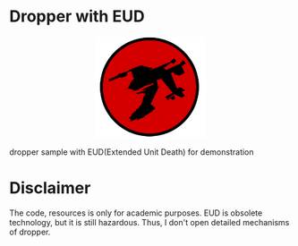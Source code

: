 # Dropper with EUD

<p align="center">
    <img src="docs/logo.png" width="200px" />
</p>

dropper sample with EUD(Extended Unit Death) for demonstration

# Disclaimer

The code, resources is only for academic purposes. EUD is obsolete technology, but it is still hazardous. Thus, I don't open detailed mechanisms of dropper. 